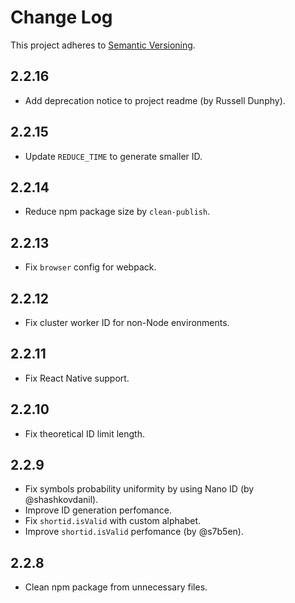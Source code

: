 # Change Log
This project adheres to [Semantic Versioning](http://semver.org/).

## 2.2.16
* Add deprecation notice to project readme (by Russell Dunphy).

## 2.2.15
* Update `REDUCE_TIME` to generate smaller ID.

## 2.2.14
* Reduce npm package size by `clean-publish`.

## 2.2.13
* Fix `browser` config for webpack.

## 2.2.12
* Fix cluster worker ID for non-Node environments.

## 2.2.11
* Fix React Native support.

## 2.2.10
* Fix theoretical ID limit length.

## 2.2.9
* Fix symbols probability uniformity by using Nano ID (by @shashkovdanil).
* Improve ID generation perfomance.
* Fix `shortid.isValid` with custom alphabet.
* Improve `shortid.isValid` perfomance (by @s7b5en).

## 2.2.8
* Clean npm package from unnecessary files.

